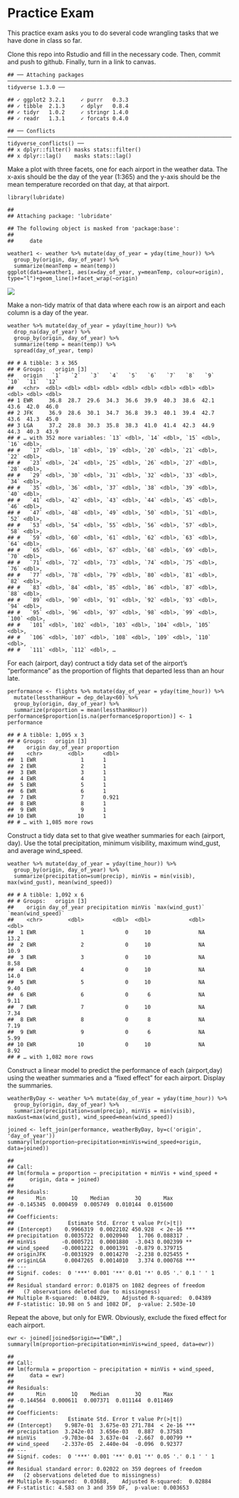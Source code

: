 Practice Exam
=============

This practice exam asks you to do several code wrangling tasks that we
have done in class so far.

Clone this repo into Rstudio and fill in the necessary code. Then,
commit and push to github. Finally, turn in a link to canvas.

    ## ── Attaching packages ────────────────────────────────────────────────────────────────────────────────────────────────────────────── tidyverse 1.3.0 ──

    ## ✓ ggplot2 3.2.1     ✓ purrr   0.3.3
    ## ✓ tibble  2.1.3     ✓ dplyr   0.8.4
    ## ✓ tidyr   1.0.2     ✓ stringr 1.4.0
    ## ✓ readr   1.3.1     ✓ forcats 0.4.0

    ## ── Conflicts ───────────────────────────────────────────────────────────────────────────────────────────────────────────────── tidyverse_conflicts() ──
    ## x dplyr::filter() masks stats::filter()
    ## x dplyr::lag()    masks stats::lag()

Make a plot with three facets, one for each airport in the weather data.
The x-axis should be the day of the year (1:365) and the y-axis should
be the mean temperature recorded on that day, at that airport.

    library(lubridate)

    ## 
    ## Attaching package: 'lubridate'

    ## The following object is masked from 'package:base':
    ## 
    ##     date

    weather1 <- weather %>% mutate(day_of_year = yday(time_hour)) %>% 
      group_by(origin, day_of_year) %>% 
      summarize(meanTemp = mean(temp))
    ggplot(data=weather1, aes(x=day_of_year, y=meanTemp, colour=origin), type="l")+geom_line()+facet_wrap(~origin)

![](README_files/figure-markdown_strict/unnamed-chunk-2-1.png)

Make a non-tidy matrix of that data where each row is an airport and
each column is a day of the year.

    weather %>% mutate(day_of_year = yday(time_hour)) %>% 
      drop_na(day_of_year) %>% 
      group_by(origin, day_of_year) %>% 
      summarize(temp = mean(temp)) %>% 
      spread(day_of_year, temp)

    ## # A tibble: 3 x 365
    ## # Groups:   origin [3]
    ##   origin   `1`   `2`   `3`   `4`   `5`   `6`   `7`   `8`   `9`  `10`  `11`  `12`
    ##   <chr>  <dbl> <dbl> <dbl> <dbl> <dbl> <dbl> <dbl> <dbl> <dbl> <dbl> <dbl> <dbl>
    ## 1 EWR     36.8  28.7  29.6  34.3  36.6  39.9  40.3  38.6  42.1  43.6  42.0  46.0
    ## 2 JFK     36.9  28.6  30.1  34.7  36.8  39.3  40.1  39.4  42.7  43.6  41.3  45.0
    ## 3 LGA     37.2  28.8  30.3  35.8  38.3  41.0  41.4  42.3  44.9  44.3  40.3  43.9
    ## # … with 352 more variables: `13` <dbl>, `14` <dbl>, `15` <dbl>, `16` <dbl>,
    ## #   `17` <dbl>, `18` <dbl>, `19` <dbl>, `20` <dbl>, `21` <dbl>, `22` <dbl>,
    ## #   `23` <dbl>, `24` <dbl>, `25` <dbl>, `26` <dbl>, `27` <dbl>, `28` <dbl>,
    ## #   `29` <dbl>, `30` <dbl>, `31` <dbl>, `32` <dbl>, `33` <dbl>, `34` <dbl>,
    ## #   `35` <dbl>, `36` <dbl>, `37` <dbl>, `38` <dbl>, `39` <dbl>, `40` <dbl>,
    ## #   `41` <dbl>, `42` <dbl>, `43` <dbl>, `44` <dbl>, `45` <dbl>, `46` <dbl>,
    ## #   `47` <dbl>, `48` <dbl>, `49` <dbl>, `50` <dbl>, `51` <dbl>, `52` <dbl>,
    ## #   `53` <dbl>, `54` <dbl>, `55` <dbl>, `56` <dbl>, `57` <dbl>, `58` <dbl>,
    ## #   `59` <dbl>, `60` <dbl>, `61` <dbl>, `62` <dbl>, `63` <dbl>, `64` <dbl>,
    ## #   `65` <dbl>, `66` <dbl>, `67` <dbl>, `68` <dbl>, `69` <dbl>, `70` <dbl>,
    ## #   `71` <dbl>, `72` <dbl>, `73` <dbl>, `74` <dbl>, `75` <dbl>, `76` <dbl>,
    ## #   `77` <dbl>, `78` <dbl>, `79` <dbl>, `80` <dbl>, `81` <dbl>, `82` <dbl>,
    ## #   `83` <dbl>, `84` <dbl>, `85` <dbl>, `86` <dbl>, `87` <dbl>, `88` <dbl>,
    ## #   `89` <dbl>, `90` <dbl>, `91` <dbl>, `92` <dbl>, `93` <dbl>, `94` <dbl>,
    ## #   `95` <dbl>, `96` <dbl>, `97` <dbl>, `98` <dbl>, `99` <dbl>, `100` <dbl>,
    ## #   `101` <dbl>, `102` <dbl>, `103` <dbl>, `104` <dbl>, `105` <dbl>,
    ## #   `106` <dbl>, `107` <dbl>, `108` <dbl>, `109` <dbl>, `110` <dbl>,
    ## #   `111` <dbl>, `112` <dbl>, …

For each (airport, day) contruct a tidy data set of the airport’s
“performance” as the proportion of flights that departed less than an
hour late.

    performance <- flights %>% mutate(day_of_year = yday(time_hour)) %>% 
      mutate(lessthanHour = dep_delay<60) %>% 
      group_by(origin, day_of_year) %>% 
      summarize(proportion = mean(lessthanHour))
    performance$proportion[is.na(performance$proportion)] <- 1
    performance

    ## # A tibble: 1,095 x 3
    ## # Groups:   origin [3]
    ##    origin day_of_year proportion
    ##    <chr>        <dbl>      <dbl>
    ##  1 EWR              1      1    
    ##  2 EWR              2      1    
    ##  3 EWR              3      1    
    ##  4 EWR              4      1    
    ##  5 EWR              5      1    
    ##  6 EWR              6      1    
    ##  7 EWR              7      0.921
    ##  8 EWR              8      1    
    ##  9 EWR              9      1    
    ## 10 EWR             10      1    
    ## # … with 1,085 more rows

Construct a tidy data set to that give weather summaries for each
(airport, day). Use the total precipitation, minimum visibility, maximum
wind\_gust, and average wind\_speed.

    weather %>% mutate(day_of_year = yday(time_hour)) %>% 
      group_by(origin, day_of_year) %>% 
      summarize(precipitation=sum(precip), minVis = min(visib), max(wind_gust), mean(wind_speed))

    ## # A tibble: 1,092 x 6
    ## # Groups:   origin [3]
    ##    origin day_of_year precipitation minVis `max(wind_gust)` `mean(wind_speed)`
    ##    <chr>        <dbl>         <dbl>  <dbl>            <dbl>              <dbl>
    ##  1 EWR              1             0     10               NA              13.2 
    ##  2 EWR              2             0     10               NA              10.9 
    ##  3 EWR              3             0     10               NA               8.58
    ##  4 EWR              4             0     10               NA              14.0 
    ##  5 EWR              5             0     10               NA               9.40
    ##  6 EWR              6             0      6               NA               9.11
    ##  7 EWR              7             0     10               NA               7.34
    ##  8 EWR              8             0      8               NA               7.19
    ##  9 EWR              9             0      6               NA               5.99
    ## 10 EWR             10             0     10               NA               8.92
    ## # … with 1,082 more rows

Construct a linear model to predict the performance of each
(airport,day) using the weather summaries and a “fixed effect” for each
airport. Display the summaries.

    weatherByDay <- weather %>% mutate(day_of_year = yday(time_hour)) %>% 
      group_by(origin, day_of_year) %>% 
      summarize(precipitation=sum(precip), minVis = min(visib), maxGust=max(wind_gust), wind_speed=mean(wind_speed))

    joined <- left_join(performance, weatherByDay, by=c('origin', 'day_of_year'))
    summary(lm(proportion~precipitation+minVis+wind_speed+origin, data=joined))

    ## 
    ## Call:
    ## lm(formula = proportion ~ precipitation + minVis + wind_speed + 
    ##     origin, data = joined)
    ## 
    ## Residuals:
    ##       Min        1Q    Median        3Q       Max 
    ## -0.145345  0.000459  0.005749  0.010144  0.015600 
    ## 
    ## Coefficients:
    ##                 Estimate Std. Error t value Pr(>|t|)    
    ## (Intercept)    0.9966319  0.0022102 450.928  < 2e-16 ***
    ## precipitation  0.0035722  0.0020940   1.706 0.088317 .  
    ## minVis        -0.0005721  0.0001880  -3.043 0.002399 ** 
    ## wind_speed    -0.0001222  0.0001391  -0.879 0.379715    
    ## originJFK     -0.0031929  0.0014270  -2.238 0.025455 *  
    ## originLGA      0.0047265  0.0014010   3.374 0.000768 ***
    ## ---
    ## Signif. codes:  0 '***' 0.001 '**' 0.01 '*' 0.05 '.' 0.1 ' ' 1
    ## 
    ## Residual standard error: 0.01875 on 1082 degrees of freedom
    ##   (7 observations deleted due to missingness)
    ## Multiple R-squared:  0.04829,    Adjusted R-squared:  0.04389 
    ## F-statistic: 10.98 on 5 and 1082 DF,  p-value: 2.503e-10

Repeat the above, but only for EWR. Obviously, exclude the fixed effect
for each airport.

    ewr <- joined[joined$origin=="EWR",]
    summary(lm(proportion~precipitation+minVis+wind_speed, data=ewr))

    ## 
    ## Call:
    ## lm(formula = proportion ~ precipitation + minVis + wind_speed, 
    ##     data = ewr)
    ## 
    ## Residuals:
    ##       Min        1Q    Median        3Q       Max 
    ## -0.144564  0.000611  0.007371  0.011144  0.011469 
    ## 
    ## Coefficients:
    ##                 Estimate Std. Error t value Pr(>|t|)    
    ## (Intercept)    9.987e-01  3.675e-03 271.784  < 2e-16 ***
    ## precipitation  3.242e-03  3.656e-03   0.887  0.37583    
    ## minVis        -9.703e-04  3.637e-04  -2.667  0.00799 ** 
    ## wind_speed    -2.337e-05  2.440e-04  -0.096  0.92377    
    ## ---
    ## Signif. codes:  0 '***' 0.001 '**' 0.01 '*' 0.05 '.' 0.1 ' ' 1
    ## 
    ## Residual standard error: 0.02022 on 359 degrees of freedom
    ##   (2 observations deleted due to missingness)
    ## Multiple R-squared:  0.03688,    Adjusted R-squared:  0.02884 
    ## F-statistic: 4.583 on 3 and 359 DF,  p-value: 0.003653
